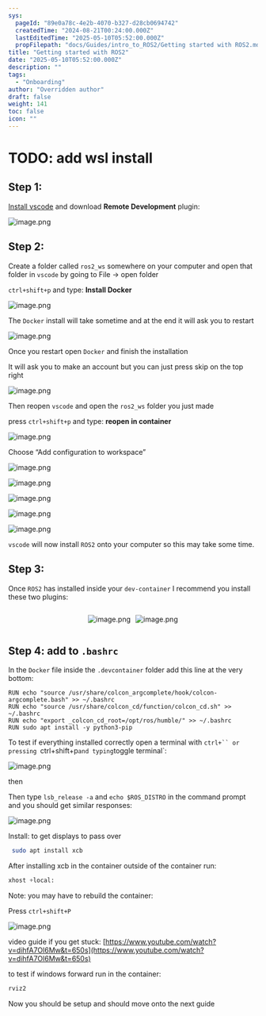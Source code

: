 ```yaml
---
sys:
  pageId: "89e0a78c-4e2b-4070-b327-d28cb0694742"
  createdTime: "2024-08-21T00:24:00.000Z"
  lastEditedTime: "2025-05-10T05:52:00.000Z"
  propFilepath: "docs/Guides/intro_to_ROS2/Getting started with ROS2.md"
title: "Getting started with ROS2"
date: "2025-05-10T05:52:00.000Z"
description: ""
tags:
  - "Onboarding"
author: "Overridden author"
draft: false
weight: 141
toc: false
icon: ""
---
```


# TODO: add wsl install

## Step 1:

[Install vscode](https://code.visualstudio.com/download) and download **Remote Development** plugin:

![image.png](https://prod-files-secure.s3.us-west-2.amazonaws.com/d518164a-d88e-44d1-a4ee-3adb3bd8bce0/efb52993-1881-4a40-b95e-6f020334f022/image.png?X-Amz-Algorithm=AWS4-HMAC-SHA256&X-Amz-Content-Sha256=UNSIGNED-PAYLOAD&X-Amz-Credential=ASIAZI2LB4662UY4ZV36%2F20250514%2Fus-west-2%2Fs3%2Faws4_request&X-Amz-Date=20250514T210133Z&X-Amz-Expires=3600&X-Amz-Security-Token=IQoJb3JpZ2luX2VjEGMaCXVzLXdlc3QtMiJHMEUCIQCn9X1Y%2BTXKp2JefzZcViZ5yQitOfncPeK1ucgOZtdUGgIgGv7F89iy28JVTL8PJtTBqUa46l8jBM2VidG7RdxCzRIq%2FwMIHBAAGgw2Mzc0MjMxODM4MDUiDCEl0Fevicv2OvOuUyrcA4r%2BjjwrZDQ6532g9LhdVOtTY6DHFWRlYcTSHAxHmHQEb5c%2FgF8jAOEFb38okqV6tN7Fv7CwnpJT29%2B5UTHK%2F7Hb1eWRAFzJb4K8pQ1RJXJeEbDywyX51hwNDW9Xjl3w5dxbWICkOxjz%2FKunl0fJWk1bi8gGiTntBf%2BfochG8KmH%2FQc1D1wEHYOljhSb4bHQOftMLArMTEIZAxChCFm7hh5HDmSmMcbvgBkJxuPdUF%2FrwrO1DU65skagAWqe%2BaktNnKvfSYOyJjejEEdgOOaoyCt8Tp7%2FUPjlhCiMLj2C1j4KO2VKg6Cr32vyYs3%2BtyrGplAXW6h73nv9lHtsVOr%2Bj65kxwltIZULBs49BnDqC6uvxDeU22nCajz3fqroLAHzzWeU2tP8%2BT5rETPbuqYh7un5VdWtjN0w%2BspgsMnKTgMY5mbODSdSgxtPDqRlZ7hEHY%2FyUKpXBRC0lqrHdbv%2BDLG0aBlqqpHn8kaKxwuhbzVdf0hk5inJQMcD4TARppaimUc4TGioJIIWMCu4R4KAAjmWp7%2F40BeOdTaKhKVXnZXv0H%2BvuNwt60VVKJV2FonuXHNsOu1%2F9P9m2cDVBTP7WWWuYawiXosJ4TDNGkMIBX7q5EDCFfVx4e3axDEMIfQk8EGOqUByPWiWCeNo7MIhXWnuaY1nbdINo%2Fwm6rsjRsIGkzcSxItoYJ4zmKug9uSL0A7kvweHKvYckdhMQHpqXU2J2CAGV%2FGOmG0qSi0NTLcJgtiTN8k6kYXM05ZMdZmYp6bFCAEC3YcSh2%2FL0SuCK%2B%2FYo8EbTs8XjtV9G48bXHQEX0XF6U25vDfIMWq%2FkvKnYYWac7T7ijaHDFimG1QlslkxbUK%2BsrCx2Vm&X-Amz-Signature=f5aa01947da0e941540b62ba0bb3e02e8c404e9ba27c0f4486de65716d887ace&X-Amz-SignedHeaders=host&x-id=GetObject)

## Step 2:

Create a folder called `ros2_ws` somewhere on your computer and open that folder in `vscode` by going to File → open folder 

`ctrl+shift+p` and type: **Install Docker**

![image.png](https://prod-files-secure.s3.us-west-2.amazonaws.com/d518164a-d88e-44d1-a4ee-3adb3bd8bce0/2269dc0e-1cd5-47ff-bceb-c04ad9b2eab0/image.png?X-Amz-Algorithm=AWS4-HMAC-SHA256&X-Amz-Content-Sha256=UNSIGNED-PAYLOAD&X-Amz-Credential=ASIAZI2LB4662UY4ZV36%2F20250514%2Fus-west-2%2Fs3%2Faws4_request&X-Amz-Date=20250514T210133Z&X-Amz-Expires=3600&X-Amz-Security-Token=IQoJb3JpZ2luX2VjEGMaCXVzLXdlc3QtMiJHMEUCIQCn9X1Y%2BTXKp2JefzZcViZ5yQitOfncPeK1ucgOZtdUGgIgGv7F89iy28JVTL8PJtTBqUa46l8jBM2VidG7RdxCzRIq%2FwMIHBAAGgw2Mzc0MjMxODM4MDUiDCEl0Fevicv2OvOuUyrcA4r%2BjjwrZDQ6532g9LhdVOtTY6DHFWRlYcTSHAxHmHQEb5c%2FgF8jAOEFb38okqV6tN7Fv7CwnpJT29%2B5UTHK%2F7Hb1eWRAFzJb4K8pQ1RJXJeEbDywyX51hwNDW9Xjl3w5dxbWICkOxjz%2FKunl0fJWk1bi8gGiTntBf%2BfochG8KmH%2FQc1D1wEHYOljhSb4bHQOftMLArMTEIZAxChCFm7hh5HDmSmMcbvgBkJxuPdUF%2FrwrO1DU65skagAWqe%2BaktNnKvfSYOyJjejEEdgOOaoyCt8Tp7%2FUPjlhCiMLj2C1j4KO2VKg6Cr32vyYs3%2BtyrGplAXW6h73nv9lHtsVOr%2Bj65kxwltIZULBs49BnDqC6uvxDeU22nCajz3fqroLAHzzWeU2tP8%2BT5rETPbuqYh7un5VdWtjN0w%2BspgsMnKTgMY5mbODSdSgxtPDqRlZ7hEHY%2FyUKpXBRC0lqrHdbv%2BDLG0aBlqqpHn8kaKxwuhbzVdf0hk5inJQMcD4TARppaimUc4TGioJIIWMCu4R4KAAjmWp7%2F40BeOdTaKhKVXnZXv0H%2BvuNwt60VVKJV2FonuXHNsOu1%2F9P9m2cDVBTP7WWWuYawiXosJ4TDNGkMIBX7q5EDCFfVx4e3axDEMIfQk8EGOqUByPWiWCeNo7MIhXWnuaY1nbdINo%2Fwm6rsjRsIGkzcSxItoYJ4zmKug9uSL0A7kvweHKvYckdhMQHpqXU2J2CAGV%2FGOmG0qSi0NTLcJgtiTN8k6kYXM05ZMdZmYp6bFCAEC3YcSh2%2FL0SuCK%2B%2FYo8EbTs8XjtV9G48bXHQEX0XF6U25vDfIMWq%2FkvKnYYWac7T7ijaHDFimG1QlslkxbUK%2BsrCx2Vm&X-Amz-Signature=6ec4a22dfb3d33e67a4098569055385a82ef0e836eed6fd7a56b0fdee2035f2c&X-Amz-SignedHeaders=host&x-id=GetObject)

The `Docker` install will take sometime and at the end it will ask you to restart

![image.png](https://prod-files-secure.s3.us-west-2.amazonaws.com/d518164a-d88e-44d1-a4ee-3adb3bd8bce0/ed233f78-be33-4b1f-b89c-9c346c0e961e/image.png?X-Amz-Algorithm=AWS4-HMAC-SHA256&X-Amz-Content-Sha256=UNSIGNED-PAYLOAD&X-Amz-Credential=ASIAZI2LB4662UY4ZV36%2F20250514%2Fus-west-2%2Fs3%2Faws4_request&X-Amz-Date=20250514T210133Z&X-Amz-Expires=3600&X-Amz-Security-Token=IQoJb3JpZ2luX2VjEGMaCXVzLXdlc3QtMiJHMEUCIQCn9X1Y%2BTXKp2JefzZcViZ5yQitOfncPeK1ucgOZtdUGgIgGv7F89iy28JVTL8PJtTBqUa46l8jBM2VidG7RdxCzRIq%2FwMIHBAAGgw2Mzc0MjMxODM4MDUiDCEl0Fevicv2OvOuUyrcA4r%2BjjwrZDQ6532g9LhdVOtTY6DHFWRlYcTSHAxHmHQEb5c%2FgF8jAOEFb38okqV6tN7Fv7CwnpJT29%2B5UTHK%2F7Hb1eWRAFzJb4K8pQ1RJXJeEbDywyX51hwNDW9Xjl3w5dxbWICkOxjz%2FKunl0fJWk1bi8gGiTntBf%2BfochG8KmH%2FQc1D1wEHYOljhSb4bHQOftMLArMTEIZAxChCFm7hh5HDmSmMcbvgBkJxuPdUF%2FrwrO1DU65skagAWqe%2BaktNnKvfSYOyJjejEEdgOOaoyCt8Tp7%2FUPjlhCiMLj2C1j4KO2VKg6Cr32vyYs3%2BtyrGplAXW6h73nv9lHtsVOr%2Bj65kxwltIZULBs49BnDqC6uvxDeU22nCajz3fqroLAHzzWeU2tP8%2BT5rETPbuqYh7un5VdWtjN0w%2BspgsMnKTgMY5mbODSdSgxtPDqRlZ7hEHY%2FyUKpXBRC0lqrHdbv%2BDLG0aBlqqpHn8kaKxwuhbzVdf0hk5inJQMcD4TARppaimUc4TGioJIIWMCu4R4KAAjmWp7%2F40BeOdTaKhKVXnZXv0H%2BvuNwt60VVKJV2FonuXHNsOu1%2F9P9m2cDVBTP7WWWuYawiXosJ4TDNGkMIBX7q5EDCFfVx4e3axDEMIfQk8EGOqUByPWiWCeNo7MIhXWnuaY1nbdINo%2Fwm6rsjRsIGkzcSxItoYJ4zmKug9uSL0A7kvweHKvYckdhMQHpqXU2J2CAGV%2FGOmG0qSi0NTLcJgtiTN8k6kYXM05ZMdZmYp6bFCAEC3YcSh2%2FL0SuCK%2B%2FYo8EbTs8XjtV9G48bXHQEX0XF6U25vDfIMWq%2FkvKnYYWac7T7ijaHDFimG1QlslkxbUK%2BsrCx2Vm&X-Amz-Signature=127e608ff88113c7468cb1fa13c6d07d2603cba6f7265609f0765708dcad7f51&X-Amz-SignedHeaders=host&x-id=GetObject)

Once you restart open `Docker` and finish the installation

It will ask you to make an account but you can just press skip on the top right

![image.png](https://prod-files-secure.s3.us-west-2.amazonaws.com/d518164a-d88e-44d1-a4ee-3adb3bd8bce0/21010ad9-1659-4fd9-9f59-9932a09b2a3d/image.png?X-Amz-Algorithm=AWS4-HMAC-SHA256&X-Amz-Content-Sha256=UNSIGNED-PAYLOAD&X-Amz-Credential=ASIAZI2LB4662UY4ZV36%2F20250514%2Fus-west-2%2Fs3%2Faws4_request&X-Amz-Date=20250514T210133Z&X-Amz-Expires=3600&X-Amz-Security-Token=IQoJb3JpZ2luX2VjEGMaCXVzLXdlc3QtMiJHMEUCIQCn9X1Y%2BTXKp2JefzZcViZ5yQitOfncPeK1ucgOZtdUGgIgGv7F89iy28JVTL8PJtTBqUa46l8jBM2VidG7RdxCzRIq%2FwMIHBAAGgw2Mzc0MjMxODM4MDUiDCEl0Fevicv2OvOuUyrcA4r%2BjjwrZDQ6532g9LhdVOtTY6DHFWRlYcTSHAxHmHQEb5c%2FgF8jAOEFb38okqV6tN7Fv7CwnpJT29%2B5UTHK%2F7Hb1eWRAFzJb4K8pQ1RJXJeEbDywyX51hwNDW9Xjl3w5dxbWICkOxjz%2FKunl0fJWk1bi8gGiTntBf%2BfochG8KmH%2FQc1D1wEHYOljhSb4bHQOftMLArMTEIZAxChCFm7hh5HDmSmMcbvgBkJxuPdUF%2FrwrO1DU65skagAWqe%2BaktNnKvfSYOyJjejEEdgOOaoyCt8Tp7%2FUPjlhCiMLj2C1j4KO2VKg6Cr32vyYs3%2BtyrGplAXW6h73nv9lHtsVOr%2Bj65kxwltIZULBs49BnDqC6uvxDeU22nCajz3fqroLAHzzWeU2tP8%2BT5rETPbuqYh7un5VdWtjN0w%2BspgsMnKTgMY5mbODSdSgxtPDqRlZ7hEHY%2FyUKpXBRC0lqrHdbv%2BDLG0aBlqqpHn8kaKxwuhbzVdf0hk5inJQMcD4TARppaimUc4TGioJIIWMCu4R4KAAjmWp7%2F40BeOdTaKhKVXnZXv0H%2BvuNwt60VVKJV2FonuXHNsOu1%2F9P9m2cDVBTP7WWWuYawiXosJ4TDNGkMIBX7q5EDCFfVx4e3axDEMIfQk8EGOqUByPWiWCeNo7MIhXWnuaY1nbdINo%2Fwm6rsjRsIGkzcSxItoYJ4zmKug9uSL0A7kvweHKvYckdhMQHpqXU2J2CAGV%2FGOmG0qSi0NTLcJgtiTN8k6kYXM05ZMdZmYp6bFCAEC3YcSh2%2FL0SuCK%2B%2FYo8EbTs8XjtV9G48bXHQEX0XF6U25vDfIMWq%2FkvKnYYWac7T7ijaHDFimG1QlslkxbUK%2BsrCx2Vm&X-Amz-Signature=8484863f31d89861f8a1e051085f22b6e82adc91a54d172aa232da061b8b4c48&X-Amz-SignedHeaders=host&x-id=GetObject)

Then reopen `vscode` and open the `ros2_ws` folder you just made

press `ctrl+shift+p` and type: **reopen in container**

![image.png](https://prod-files-secure.s3.us-west-2.amazonaws.com/d518164a-d88e-44d1-a4ee-3adb3bd8bce0/4e93b8c2-41ad-488c-8095-c74205196118/image.png?X-Amz-Algorithm=AWS4-HMAC-SHA256&X-Amz-Content-Sha256=UNSIGNED-PAYLOAD&X-Amz-Credential=ASIAZI2LB4662UY4ZV36%2F20250514%2Fus-west-2%2Fs3%2Faws4_request&X-Amz-Date=20250514T210133Z&X-Amz-Expires=3600&X-Amz-Security-Token=IQoJb3JpZ2luX2VjEGMaCXVzLXdlc3QtMiJHMEUCIQCn9X1Y%2BTXKp2JefzZcViZ5yQitOfncPeK1ucgOZtdUGgIgGv7F89iy28JVTL8PJtTBqUa46l8jBM2VidG7RdxCzRIq%2FwMIHBAAGgw2Mzc0MjMxODM4MDUiDCEl0Fevicv2OvOuUyrcA4r%2BjjwrZDQ6532g9LhdVOtTY6DHFWRlYcTSHAxHmHQEb5c%2FgF8jAOEFb38okqV6tN7Fv7CwnpJT29%2B5UTHK%2F7Hb1eWRAFzJb4K8pQ1RJXJeEbDywyX51hwNDW9Xjl3w5dxbWICkOxjz%2FKunl0fJWk1bi8gGiTntBf%2BfochG8KmH%2FQc1D1wEHYOljhSb4bHQOftMLArMTEIZAxChCFm7hh5HDmSmMcbvgBkJxuPdUF%2FrwrO1DU65skagAWqe%2BaktNnKvfSYOyJjejEEdgOOaoyCt8Tp7%2FUPjlhCiMLj2C1j4KO2VKg6Cr32vyYs3%2BtyrGplAXW6h73nv9lHtsVOr%2Bj65kxwltIZULBs49BnDqC6uvxDeU22nCajz3fqroLAHzzWeU2tP8%2BT5rETPbuqYh7un5VdWtjN0w%2BspgsMnKTgMY5mbODSdSgxtPDqRlZ7hEHY%2FyUKpXBRC0lqrHdbv%2BDLG0aBlqqpHn8kaKxwuhbzVdf0hk5inJQMcD4TARppaimUc4TGioJIIWMCu4R4KAAjmWp7%2F40BeOdTaKhKVXnZXv0H%2BvuNwt60VVKJV2FonuXHNsOu1%2F9P9m2cDVBTP7WWWuYawiXosJ4TDNGkMIBX7q5EDCFfVx4e3axDEMIfQk8EGOqUByPWiWCeNo7MIhXWnuaY1nbdINo%2Fwm6rsjRsIGkzcSxItoYJ4zmKug9uSL0A7kvweHKvYckdhMQHpqXU2J2CAGV%2FGOmG0qSi0NTLcJgtiTN8k6kYXM05ZMdZmYp6bFCAEC3YcSh2%2FL0SuCK%2B%2FYo8EbTs8XjtV9G48bXHQEX0XF6U25vDfIMWq%2FkvKnYYWac7T7ijaHDFimG1QlslkxbUK%2BsrCx2Vm&X-Amz-Signature=4673d267906056f934717613d22e9c90513790d9a03f761e63a19096886f40dd&X-Amz-SignedHeaders=host&x-id=GetObject)

Choose “Add configuration to workspace”

![image.png](https://prod-files-secure.s3.us-west-2.amazonaws.com/d518164a-d88e-44d1-a4ee-3adb3bd8bce0/9560b282-5060-4989-ba37-97e7b2c22476/image.png?X-Amz-Algorithm=AWS4-HMAC-SHA256&X-Amz-Content-Sha256=UNSIGNED-PAYLOAD&X-Amz-Credential=ASIAZI2LB4662UY4ZV36%2F20250514%2Fus-west-2%2Fs3%2Faws4_request&X-Amz-Date=20250514T210133Z&X-Amz-Expires=3600&X-Amz-Security-Token=IQoJb3JpZ2luX2VjEGMaCXVzLXdlc3QtMiJHMEUCIQCn9X1Y%2BTXKp2JefzZcViZ5yQitOfncPeK1ucgOZtdUGgIgGv7F89iy28JVTL8PJtTBqUa46l8jBM2VidG7RdxCzRIq%2FwMIHBAAGgw2Mzc0MjMxODM4MDUiDCEl0Fevicv2OvOuUyrcA4r%2BjjwrZDQ6532g9LhdVOtTY6DHFWRlYcTSHAxHmHQEb5c%2FgF8jAOEFb38okqV6tN7Fv7CwnpJT29%2B5UTHK%2F7Hb1eWRAFzJb4K8pQ1RJXJeEbDywyX51hwNDW9Xjl3w5dxbWICkOxjz%2FKunl0fJWk1bi8gGiTntBf%2BfochG8KmH%2FQc1D1wEHYOljhSb4bHQOftMLArMTEIZAxChCFm7hh5HDmSmMcbvgBkJxuPdUF%2FrwrO1DU65skagAWqe%2BaktNnKvfSYOyJjejEEdgOOaoyCt8Tp7%2FUPjlhCiMLj2C1j4KO2VKg6Cr32vyYs3%2BtyrGplAXW6h73nv9lHtsVOr%2Bj65kxwltIZULBs49BnDqC6uvxDeU22nCajz3fqroLAHzzWeU2tP8%2BT5rETPbuqYh7un5VdWtjN0w%2BspgsMnKTgMY5mbODSdSgxtPDqRlZ7hEHY%2FyUKpXBRC0lqrHdbv%2BDLG0aBlqqpHn8kaKxwuhbzVdf0hk5inJQMcD4TARppaimUc4TGioJIIWMCu4R4KAAjmWp7%2F40BeOdTaKhKVXnZXv0H%2BvuNwt60VVKJV2FonuXHNsOu1%2F9P9m2cDVBTP7WWWuYawiXosJ4TDNGkMIBX7q5EDCFfVx4e3axDEMIfQk8EGOqUByPWiWCeNo7MIhXWnuaY1nbdINo%2Fwm6rsjRsIGkzcSxItoYJ4zmKug9uSL0A7kvweHKvYckdhMQHpqXU2J2CAGV%2FGOmG0qSi0NTLcJgtiTN8k6kYXM05ZMdZmYp6bFCAEC3YcSh2%2FL0SuCK%2B%2FYo8EbTs8XjtV9G48bXHQEX0XF6U25vDfIMWq%2FkvKnYYWac7T7ijaHDFimG1QlslkxbUK%2BsrCx2Vm&X-Amz-Signature=56b0fef54c76108b0ff9d6ccab1818578291b964c76ead6d972341a4c8c4e328&X-Amz-SignedHeaders=host&x-id=GetObject)

![image.png](https://prod-files-secure.s3.us-west-2.amazonaws.com/d518164a-d88e-44d1-a4ee-3adb3bd8bce0/2ee63f81-886b-48e8-a553-dc6e5eac99e4/image.png?X-Amz-Algorithm=AWS4-HMAC-SHA256&X-Amz-Content-Sha256=UNSIGNED-PAYLOAD&X-Amz-Credential=ASIAZI2LB4662UY4ZV36%2F20250514%2Fus-west-2%2Fs3%2Faws4_request&X-Amz-Date=20250514T210133Z&X-Amz-Expires=3600&X-Amz-Security-Token=IQoJb3JpZ2luX2VjEGMaCXVzLXdlc3QtMiJHMEUCIQCn9X1Y%2BTXKp2JefzZcViZ5yQitOfncPeK1ucgOZtdUGgIgGv7F89iy28JVTL8PJtTBqUa46l8jBM2VidG7RdxCzRIq%2FwMIHBAAGgw2Mzc0MjMxODM4MDUiDCEl0Fevicv2OvOuUyrcA4r%2BjjwrZDQ6532g9LhdVOtTY6DHFWRlYcTSHAxHmHQEb5c%2FgF8jAOEFb38okqV6tN7Fv7CwnpJT29%2B5UTHK%2F7Hb1eWRAFzJb4K8pQ1RJXJeEbDywyX51hwNDW9Xjl3w5dxbWICkOxjz%2FKunl0fJWk1bi8gGiTntBf%2BfochG8KmH%2FQc1D1wEHYOljhSb4bHQOftMLArMTEIZAxChCFm7hh5HDmSmMcbvgBkJxuPdUF%2FrwrO1DU65skagAWqe%2BaktNnKvfSYOyJjejEEdgOOaoyCt8Tp7%2FUPjlhCiMLj2C1j4KO2VKg6Cr32vyYs3%2BtyrGplAXW6h73nv9lHtsVOr%2Bj65kxwltIZULBs49BnDqC6uvxDeU22nCajz3fqroLAHzzWeU2tP8%2BT5rETPbuqYh7un5VdWtjN0w%2BspgsMnKTgMY5mbODSdSgxtPDqRlZ7hEHY%2FyUKpXBRC0lqrHdbv%2BDLG0aBlqqpHn8kaKxwuhbzVdf0hk5inJQMcD4TARppaimUc4TGioJIIWMCu4R4KAAjmWp7%2F40BeOdTaKhKVXnZXv0H%2BvuNwt60VVKJV2FonuXHNsOu1%2F9P9m2cDVBTP7WWWuYawiXosJ4TDNGkMIBX7q5EDCFfVx4e3axDEMIfQk8EGOqUByPWiWCeNo7MIhXWnuaY1nbdINo%2Fwm6rsjRsIGkzcSxItoYJ4zmKug9uSL0A7kvweHKvYckdhMQHpqXU2J2CAGV%2FGOmG0qSi0NTLcJgtiTN8k6kYXM05ZMdZmYp6bFCAEC3YcSh2%2FL0SuCK%2B%2FYo8EbTs8XjtV9G48bXHQEX0XF6U25vDfIMWq%2FkvKnYYWac7T7ijaHDFimG1QlslkxbUK%2BsrCx2Vm&X-Amz-Signature=aec596c63c4801246bfb5fb0354f4f16984bd13f7fa1b8dc114514a74c168e8c&X-Amz-SignedHeaders=host&x-id=GetObject)

![image.png](https://prod-files-secure.s3.us-west-2.amazonaws.com/d518164a-d88e-44d1-a4ee-3adb3bd8bce0/ae1580b2-b048-407e-aed9-b584224a7a04/image.png?X-Amz-Algorithm=AWS4-HMAC-SHA256&X-Amz-Content-Sha256=UNSIGNED-PAYLOAD&X-Amz-Credential=ASIAZI2LB4662UY4ZV36%2F20250514%2Fus-west-2%2Fs3%2Faws4_request&X-Amz-Date=20250514T210133Z&X-Amz-Expires=3600&X-Amz-Security-Token=IQoJb3JpZ2luX2VjEGMaCXVzLXdlc3QtMiJHMEUCIQCn9X1Y%2BTXKp2JefzZcViZ5yQitOfncPeK1ucgOZtdUGgIgGv7F89iy28JVTL8PJtTBqUa46l8jBM2VidG7RdxCzRIq%2FwMIHBAAGgw2Mzc0MjMxODM4MDUiDCEl0Fevicv2OvOuUyrcA4r%2BjjwrZDQ6532g9LhdVOtTY6DHFWRlYcTSHAxHmHQEb5c%2FgF8jAOEFb38okqV6tN7Fv7CwnpJT29%2B5UTHK%2F7Hb1eWRAFzJb4K8pQ1RJXJeEbDywyX51hwNDW9Xjl3w5dxbWICkOxjz%2FKunl0fJWk1bi8gGiTntBf%2BfochG8KmH%2FQc1D1wEHYOljhSb4bHQOftMLArMTEIZAxChCFm7hh5HDmSmMcbvgBkJxuPdUF%2FrwrO1DU65skagAWqe%2BaktNnKvfSYOyJjejEEdgOOaoyCt8Tp7%2FUPjlhCiMLj2C1j4KO2VKg6Cr32vyYs3%2BtyrGplAXW6h73nv9lHtsVOr%2Bj65kxwltIZULBs49BnDqC6uvxDeU22nCajz3fqroLAHzzWeU2tP8%2BT5rETPbuqYh7un5VdWtjN0w%2BspgsMnKTgMY5mbODSdSgxtPDqRlZ7hEHY%2FyUKpXBRC0lqrHdbv%2BDLG0aBlqqpHn8kaKxwuhbzVdf0hk5inJQMcD4TARppaimUc4TGioJIIWMCu4R4KAAjmWp7%2F40BeOdTaKhKVXnZXv0H%2BvuNwt60VVKJV2FonuXHNsOu1%2F9P9m2cDVBTP7WWWuYawiXosJ4TDNGkMIBX7q5EDCFfVx4e3axDEMIfQk8EGOqUByPWiWCeNo7MIhXWnuaY1nbdINo%2Fwm6rsjRsIGkzcSxItoYJ4zmKug9uSL0A7kvweHKvYckdhMQHpqXU2J2CAGV%2FGOmG0qSi0NTLcJgtiTN8k6kYXM05ZMdZmYp6bFCAEC3YcSh2%2FL0SuCK%2B%2FYo8EbTs8XjtV9G48bXHQEX0XF6U25vDfIMWq%2FkvKnYYWac7T7ijaHDFimG1QlslkxbUK%2BsrCx2Vm&X-Amz-Signature=6544fdce6432a701712ee58a863246d7bb5f44f50c8f73f53b3e37258dfdb366&X-Amz-SignedHeaders=host&x-id=GetObject)

![image.png](https://prod-files-secure.s3.us-west-2.amazonaws.com/d518164a-d88e-44d1-a4ee-3adb3bd8bce0/53255b28-f75e-430f-b9e3-c0ac8577e42b/image.png?X-Amz-Algorithm=AWS4-HMAC-SHA256&X-Amz-Content-Sha256=UNSIGNED-PAYLOAD&X-Amz-Credential=ASIAZI2LB4662UY4ZV36%2F20250514%2Fus-west-2%2Fs3%2Faws4_request&X-Amz-Date=20250514T210133Z&X-Amz-Expires=3600&X-Amz-Security-Token=IQoJb3JpZ2luX2VjEGMaCXVzLXdlc3QtMiJHMEUCIQCn9X1Y%2BTXKp2JefzZcViZ5yQitOfncPeK1ucgOZtdUGgIgGv7F89iy28JVTL8PJtTBqUa46l8jBM2VidG7RdxCzRIq%2FwMIHBAAGgw2Mzc0MjMxODM4MDUiDCEl0Fevicv2OvOuUyrcA4r%2BjjwrZDQ6532g9LhdVOtTY6DHFWRlYcTSHAxHmHQEb5c%2FgF8jAOEFb38okqV6tN7Fv7CwnpJT29%2B5UTHK%2F7Hb1eWRAFzJb4K8pQ1RJXJeEbDywyX51hwNDW9Xjl3w5dxbWICkOxjz%2FKunl0fJWk1bi8gGiTntBf%2BfochG8KmH%2FQc1D1wEHYOljhSb4bHQOftMLArMTEIZAxChCFm7hh5HDmSmMcbvgBkJxuPdUF%2FrwrO1DU65skagAWqe%2BaktNnKvfSYOyJjejEEdgOOaoyCt8Tp7%2FUPjlhCiMLj2C1j4KO2VKg6Cr32vyYs3%2BtyrGplAXW6h73nv9lHtsVOr%2Bj65kxwltIZULBs49BnDqC6uvxDeU22nCajz3fqroLAHzzWeU2tP8%2BT5rETPbuqYh7un5VdWtjN0w%2BspgsMnKTgMY5mbODSdSgxtPDqRlZ7hEHY%2FyUKpXBRC0lqrHdbv%2BDLG0aBlqqpHn8kaKxwuhbzVdf0hk5inJQMcD4TARppaimUc4TGioJIIWMCu4R4KAAjmWp7%2F40BeOdTaKhKVXnZXv0H%2BvuNwt60VVKJV2FonuXHNsOu1%2F9P9m2cDVBTP7WWWuYawiXosJ4TDNGkMIBX7q5EDCFfVx4e3axDEMIfQk8EGOqUByPWiWCeNo7MIhXWnuaY1nbdINo%2Fwm6rsjRsIGkzcSxItoYJ4zmKug9uSL0A7kvweHKvYckdhMQHpqXU2J2CAGV%2FGOmG0qSi0NTLcJgtiTN8k6kYXM05ZMdZmYp6bFCAEC3YcSh2%2FL0SuCK%2B%2FYo8EbTs8XjtV9G48bXHQEX0XF6U25vDfIMWq%2FkvKnYYWac7T7ijaHDFimG1QlslkxbUK%2BsrCx2Vm&X-Amz-Signature=bc5178177f0822ec649b6c9512bd9d971756a7579e678caa1f0e920b722f3392&X-Amz-SignedHeaders=host&x-id=GetObject)

![image.png](https://prod-files-secure.s3.us-west-2.amazonaws.com/d518164a-d88e-44d1-a4ee-3adb3bd8bce0/7c562767-5af9-4ffb-97d1-327bcdf4ee00/image.png?X-Amz-Algorithm=AWS4-HMAC-SHA256&X-Amz-Content-Sha256=UNSIGNED-PAYLOAD&X-Amz-Credential=ASIAZI2LB4662UY4ZV36%2F20250514%2Fus-west-2%2Fs3%2Faws4_request&X-Amz-Date=20250514T210133Z&X-Amz-Expires=3600&X-Amz-Security-Token=IQoJb3JpZ2luX2VjEGMaCXVzLXdlc3QtMiJHMEUCIQCn9X1Y%2BTXKp2JefzZcViZ5yQitOfncPeK1ucgOZtdUGgIgGv7F89iy28JVTL8PJtTBqUa46l8jBM2VidG7RdxCzRIq%2FwMIHBAAGgw2Mzc0MjMxODM4MDUiDCEl0Fevicv2OvOuUyrcA4r%2BjjwrZDQ6532g9LhdVOtTY6DHFWRlYcTSHAxHmHQEb5c%2FgF8jAOEFb38okqV6tN7Fv7CwnpJT29%2B5UTHK%2F7Hb1eWRAFzJb4K8pQ1RJXJeEbDywyX51hwNDW9Xjl3w5dxbWICkOxjz%2FKunl0fJWk1bi8gGiTntBf%2BfochG8KmH%2FQc1D1wEHYOljhSb4bHQOftMLArMTEIZAxChCFm7hh5HDmSmMcbvgBkJxuPdUF%2FrwrO1DU65skagAWqe%2BaktNnKvfSYOyJjejEEdgOOaoyCt8Tp7%2FUPjlhCiMLj2C1j4KO2VKg6Cr32vyYs3%2BtyrGplAXW6h73nv9lHtsVOr%2Bj65kxwltIZULBs49BnDqC6uvxDeU22nCajz3fqroLAHzzWeU2tP8%2BT5rETPbuqYh7un5VdWtjN0w%2BspgsMnKTgMY5mbODSdSgxtPDqRlZ7hEHY%2FyUKpXBRC0lqrHdbv%2BDLG0aBlqqpHn8kaKxwuhbzVdf0hk5inJQMcD4TARppaimUc4TGioJIIWMCu4R4KAAjmWp7%2F40BeOdTaKhKVXnZXv0H%2BvuNwt60VVKJV2FonuXHNsOu1%2F9P9m2cDVBTP7WWWuYawiXosJ4TDNGkMIBX7q5EDCFfVx4e3axDEMIfQk8EGOqUByPWiWCeNo7MIhXWnuaY1nbdINo%2Fwm6rsjRsIGkzcSxItoYJ4zmKug9uSL0A7kvweHKvYckdhMQHpqXU2J2CAGV%2FGOmG0qSi0NTLcJgtiTN8k6kYXM05ZMdZmYp6bFCAEC3YcSh2%2FL0SuCK%2B%2FYo8EbTs8XjtV9G48bXHQEX0XF6U25vDfIMWq%2FkvKnYYWac7T7ijaHDFimG1QlslkxbUK%2BsrCx2Vm&X-Amz-Signature=1aac07c880667ea470b58ee3ba6c6c5140a841c08178b27de82761e3c2dcaab2&X-Amz-SignedHeaders=host&x-id=GetObject)

`vscode` will now install `ROS2` onto your computer so this may take some time.

## Step 3:

Once `ROS2` has installed inside your `dev-container` I recommend you install these two plugins:

<div style="display: flex;flex-direction: row; column-gap:10px; max-width: 630px;justify-content: center;">
<div>

![image.png](https://prod-files-secure.s3.us-west-2.amazonaws.com/d518164a-d88e-44d1-a4ee-3adb3bd8bce0/3fc3d550-5a54-4ba1-ba6b-faa01cdb7369/image.png?X-Amz-Algorithm=AWS4-HMAC-SHA256&X-Amz-Content-Sha256=UNSIGNED-PAYLOAD&X-Amz-Credential=ASIAZI2LB466WYZZ6RWD%2F20250514%2Fus-west-2%2Fs3%2Faws4_request&X-Amz-Date=20250514T210135Z&X-Amz-Expires=3600&X-Amz-Security-Token=IQoJb3JpZ2luX2VjEGUaCXVzLXdlc3QtMiJHMEUCIBwFfTP95Ev23HsFwO58DkN1GEFzgtN2PFitV6nyIrI8AiEAjpkc5XQ78uRpor%2BxlMS%2FticIjQ1%2FkxB4XgeWx3%2B%2B958q%2FwMIHhAAGgw2Mzc0MjMxODM4MDUiDHrLzguMkIuhg%2F9fOCrcA69zxrt1UUe3bMrYyCQGMoMVUUakYNpa%2FNuYpn1kENGAIBy0oTep3ABOcGFmGkdtmhHvafVG5AQOU3MMo%2FFenQ%2FgfJ9gEw%2BIGyiCKlyDe8Dvs%2B%2B1LCbEG1BIxPlmTcrUqNIiSrzWytadG9eU5gHYv1oSaHagO15G4JDNyDsa5vRvzZ0huXC9QwSNJWlEYTrm8j59DZ8JILa4voqeB96UwernOOnsL4rMC0xBVQ6%2Fk4ZJZh6bnLGxdhlF3EGKvBdTUfDHs8rLFjJuDOK0DcfZCZnxi35iUgwqmBXQpQOYeWioa473x6c4HVrlP%2BwQAYpy4uSM1k%2BK%2BcRK30TaV7ZDB7iwR7fAM252uf%2FMubToACUNOVfY3a7RXdKL7SITrbDqU5tXAjuqX4%2BO9zern4wNp2pzSz6huv%2B1LWnOPbP57uf7ybja7rBnbsxKWExTLXgiilrtfFNpxHNbQQNF1TfeSGdbvPF6HYM7KY%2BZXTca2egp2WU%2FAEHbElIcYF5kfHZ0%2BP0iehKaL8K9maYB1lBqicNYsrdE5rcUNQUO%2F9tivKPAeidNpIor8bW6qeX10Zh8UHY7V6E4%2BxZuDWJzCB1d2FNluUaAh8ITBfLI9l1hENepfT6UkJzNtNqXfvytMPCDlMEGOqUBuEaP31eesfmt7xTpttwaxq2thhNyNpYJlSBJPYN6VL402dOrCAcL507nbrW26XwLd5KsO0NkG7VExsU6xMuSCh56o8Yao8EFLR2VCi0mnotUbcICZSA4HEeLqdJXOJPtRBfRihMJbBlPpzrmoRmkGTpLDy83oeY6qZ3qSn0BITsGJH0oq%2FYsIAib5fs1qSNkw1vT%2BHtLv7IgcXOB8jWW7N7KeQcr&X-Amz-Signature=c20eb53c156c2cee990baea1b89935a0a6b24c798234baf7c8f56ea2b61e1b25&X-Amz-SignedHeaders=host&x-id=GetObject)

</div>
<div>

![image.png](https://prod-files-secure.s3.us-west-2.amazonaws.com/d518164a-d88e-44d1-a4ee-3adb3bd8bce0/d994cc66-13c2-4093-a5a3-f84cf4601a82/image.png?X-Amz-Algorithm=AWS4-HMAC-SHA256&X-Amz-Content-Sha256=UNSIGNED-PAYLOAD&X-Amz-Credential=ASIAZI2LB466VOIC5VL3%2F20250514%2Fus-west-2%2Fs3%2Faws4_request&X-Amz-Date=20250514T210136Z&X-Amz-Expires=3600&X-Amz-Security-Token=IQoJb3JpZ2luX2VjEGMaCXVzLXdlc3QtMiJHMEUCIQCl8U5r7Lly%2BZeZ0slCRSajExFVxqCpRMmsHjhrQujx0gIgV1ZKpYj43kav%2FOOgI%2B18ktgoigmn7nqIEnqgNfzXqdsq%2FwMIHBAAGgw2Mzc0MjMxODM4MDUiDEsymkIGDutnfVixrSrcA%2BRDyZB%2BkqeudpUXrv89NZgcTNAAlCgGeUOT6XpMLMhXsPhJnZqIXj7Zt0sZ0qd4KthwI5PcxMGGZUjkMEtGnSj%2FK5OO67jtoKiwqb%2FZPuQ5%2Br3URkYnssXiuQUIYhGcM7Ttf6edZN3N0jQix79hinhpnAv3%2F4y9w3tOz%2FuqG2rwLrV5WaXm7DbQJikZYVjCd0qCXZAy9E4MlmRKCjdfCpxqqikUnhgtRUNsZBiVC6%2FmPm1kW5O6RQml50RoN4p8dqc9tz4a2a%2BXojczQ1McKPmSYB7JNrUOSDCw69GWQAc8Vm1CsTq7uWX%2FgSGi%2Fn7vQ76VI7hXLI6tygeAH0OCKJHqu98sR7qJxEFymRAZXZUn6zyGGQ8lc5vEgZrFnqgtG2uorMtu2w0IiX5ZHWGZVhzh0qBJGcCJ3chK2j%2ByJ1a0TfJ5QbtmDcJnu9vvpVrCuxl%2F7R4n%2BSswRcN0YFKNIbmi8QSlbdZwrUZexSEPx7uYbFpzqN0toJ135LuTtRG9cDXr%2Byew%2FGBqt2aj4W2YLANR3K01UhBB5GutDWXy2s7NnKhNjZWM%2BxjbIOMYhad4o2ZPcmMAxq85afpGMGl8kJcixWMVoim%2FVdExnKbLdkaTTAA%2BqsdqWVw30WOoMMPPk8EGOqUBzAt0Y2hH8I7wyCnd0zQTtb7ZNZmpPtaUkFY%2FAsuonjfSQaxURCGWlA%2BG%2FxD7Ypo7aWr7XcsX1%2BQCgFxeQgQNzI8cG9ZUQmot1UhW8PAdz9%2FSjfEdHvbKC2i%2BXzD%2FsIaeUIjBzPe71w55CgrFp38yxMakNb1cyodlNMH4ZCQz5c%2BLPioE8kDhoXaOYgVHbz7ld5PS8ZEBnhaXQlMtKAun1v7r2zs2&X-Amz-Signature=c69ee329da2f060fbb2a1b98893b99a0c424bffcf22e525f7128b3e575aaa203&X-Amz-SignedHeaders=host&x-id=GetObject)

</div>
</div>

## Step 4: add to `.bashrc`

In the `Docker` file inside the `.devcontainer` folder add this line at the very bottom: 

```docker
RUN echo "source /usr/share/colcon_argcomplete/hook/colcon-argcomplete.bash" >> ~/.bashrc
RUN echo "source /usr/share/colcon_cd/function/colcon_cd.sh" >> ~/.bashrc
RUN echo "export _colcon_cd_root=/opt/ros/humble/" >> ~/.bashrc
RUN sudo apt install -y python3-pip 
```

To test if everything installed correctly open a terminal with `ctrl+`` or pressing `ctrl+shift+p` and typing `toggle terminal`:

![image.png](https://prod-files-secure.s3.us-west-2.amazonaws.com/d518164a-d88e-44d1-a4ee-3adb3bd8bce0/6a4943d8-b04e-4c02-9a58-775f3384d1a5/image.png?X-Amz-Algorithm=AWS4-HMAC-SHA256&X-Amz-Content-Sha256=UNSIGNED-PAYLOAD&X-Amz-Credential=ASIAZI2LB4662UY4ZV36%2F20250514%2Fus-west-2%2Fs3%2Faws4_request&X-Amz-Date=20250514T210133Z&X-Amz-Expires=3600&X-Amz-Security-Token=IQoJb3JpZ2luX2VjEGMaCXVzLXdlc3QtMiJHMEUCIQCn9X1Y%2BTXKp2JefzZcViZ5yQitOfncPeK1ucgOZtdUGgIgGv7F89iy28JVTL8PJtTBqUa46l8jBM2VidG7RdxCzRIq%2FwMIHBAAGgw2Mzc0MjMxODM4MDUiDCEl0Fevicv2OvOuUyrcA4r%2BjjwrZDQ6532g9LhdVOtTY6DHFWRlYcTSHAxHmHQEb5c%2FgF8jAOEFb38okqV6tN7Fv7CwnpJT29%2B5UTHK%2F7Hb1eWRAFzJb4K8pQ1RJXJeEbDywyX51hwNDW9Xjl3w5dxbWICkOxjz%2FKunl0fJWk1bi8gGiTntBf%2BfochG8KmH%2FQc1D1wEHYOljhSb4bHQOftMLArMTEIZAxChCFm7hh5HDmSmMcbvgBkJxuPdUF%2FrwrO1DU65skagAWqe%2BaktNnKvfSYOyJjejEEdgOOaoyCt8Tp7%2FUPjlhCiMLj2C1j4KO2VKg6Cr32vyYs3%2BtyrGplAXW6h73nv9lHtsVOr%2Bj65kxwltIZULBs49BnDqC6uvxDeU22nCajz3fqroLAHzzWeU2tP8%2BT5rETPbuqYh7un5VdWtjN0w%2BspgsMnKTgMY5mbODSdSgxtPDqRlZ7hEHY%2FyUKpXBRC0lqrHdbv%2BDLG0aBlqqpHn8kaKxwuhbzVdf0hk5inJQMcD4TARppaimUc4TGioJIIWMCu4R4KAAjmWp7%2F40BeOdTaKhKVXnZXv0H%2BvuNwt60VVKJV2FonuXHNsOu1%2F9P9m2cDVBTP7WWWuYawiXosJ4TDNGkMIBX7q5EDCFfVx4e3axDEMIfQk8EGOqUByPWiWCeNo7MIhXWnuaY1nbdINo%2Fwm6rsjRsIGkzcSxItoYJ4zmKug9uSL0A7kvweHKvYckdhMQHpqXU2J2CAGV%2FGOmG0qSi0NTLcJgtiTN8k6kYXM05ZMdZmYp6bFCAEC3YcSh2%2FL0SuCK%2B%2FYo8EbTs8XjtV9G48bXHQEX0XF6U25vDfIMWq%2FkvKnYYWac7T7ijaHDFimG1QlslkxbUK%2BsrCx2Vm&X-Amz-Signature=ee1e88f83cf9e1ed8a92ff87a6063dfb4318468c0fe1c2c1b005f0c1fc820000&X-Amz-SignedHeaders=host&x-id=GetObject)

then 

Then type `lsb_release -a` and `echo $ROS_DISTRO` in the command prompt and you should get similar responses:

![image.png](https://prod-files-secure.s3.us-west-2.amazonaws.com/d518164a-d88e-44d1-a4ee-3adb3bd8bce0/3e635dec-a805-4e85-8b9e-d000e5b71a4e/image.png?X-Amz-Algorithm=AWS4-HMAC-SHA256&X-Amz-Content-Sha256=UNSIGNED-PAYLOAD&X-Amz-Credential=ASIAZI2LB4662UY4ZV36%2F20250514%2Fus-west-2%2Fs3%2Faws4_request&X-Amz-Date=20250514T210133Z&X-Amz-Expires=3600&X-Amz-Security-Token=IQoJb3JpZ2luX2VjEGMaCXVzLXdlc3QtMiJHMEUCIQCn9X1Y%2BTXKp2JefzZcViZ5yQitOfncPeK1ucgOZtdUGgIgGv7F89iy28JVTL8PJtTBqUa46l8jBM2VidG7RdxCzRIq%2FwMIHBAAGgw2Mzc0MjMxODM4MDUiDCEl0Fevicv2OvOuUyrcA4r%2BjjwrZDQ6532g9LhdVOtTY6DHFWRlYcTSHAxHmHQEb5c%2FgF8jAOEFb38okqV6tN7Fv7CwnpJT29%2B5UTHK%2F7Hb1eWRAFzJb4K8pQ1RJXJeEbDywyX51hwNDW9Xjl3w5dxbWICkOxjz%2FKunl0fJWk1bi8gGiTntBf%2BfochG8KmH%2FQc1D1wEHYOljhSb4bHQOftMLArMTEIZAxChCFm7hh5HDmSmMcbvgBkJxuPdUF%2FrwrO1DU65skagAWqe%2BaktNnKvfSYOyJjejEEdgOOaoyCt8Tp7%2FUPjlhCiMLj2C1j4KO2VKg6Cr32vyYs3%2BtyrGplAXW6h73nv9lHtsVOr%2Bj65kxwltIZULBs49BnDqC6uvxDeU22nCajz3fqroLAHzzWeU2tP8%2BT5rETPbuqYh7un5VdWtjN0w%2BspgsMnKTgMY5mbODSdSgxtPDqRlZ7hEHY%2FyUKpXBRC0lqrHdbv%2BDLG0aBlqqpHn8kaKxwuhbzVdf0hk5inJQMcD4TARppaimUc4TGioJIIWMCu4R4KAAjmWp7%2F40BeOdTaKhKVXnZXv0H%2BvuNwt60VVKJV2FonuXHNsOu1%2F9P9m2cDVBTP7WWWuYawiXosJ4TDNGkMIBX7q5EDCFfVx4e3axDEMIfQk8EGOqUByPWiWCeNo7MIhXWnuaY1nbdINo%2Fwm6rsjRsIGkzcSxItoYJ4zmKug9uSL0A7kvweHKvYckdhMQHpqXU2J2CAGV%2FGOmG0qSi0NTLcJgtiTN8k6kYXM05ZMdZmYp6bFCAEC3YcSh2%2FL0SuCK%2B%2FYo8EbTs8XjtV9G48bXHQEX0XF6U25vDfIMWq%2FkvKnYYWac7T7ijaHDFimG1QlslkxbUK%2BsrCx2Vm&X-Amz-Signature=99e72e4290d7318e5c400ad757ef13d380c31674b9066530f773f929eb115d74&X-Amz-SignedHeaders=host&x-id=GetObject)

Install:  to get displays to pass over

```bash
 sudo apt install xcb
```

After installing xcb in the container outside of the container run:

```python
xhost +local:
```

Note: you may have to rebuild the container:

Press `ctrl+shift+P`

![image.png](https://prod-files-secure.s3.us-west-2.amazonaws.com/d518164a-d88e-44d1-a4ee-3adb3bd8bce0/6c2be660-2618-4c38-9c26-53554f7a0b7b/image.png?X-Amz-Algorithm=AWS4-HMAC-SHA256&X-Amz-Content-Sha256=UNSIGNED-PAYLOAD&X-Amz-Credential=ASIAZI2LB4662UY4ZV36%2F20250514%2Fus-west-2%2Fs3%2Faws4_request&X-Amz-Date=20250514T210133Z&X-Amz-Expires=3600&X-Amz-Security-Token=IQoJb3JpZ2luX2VjEGMaCXVzLXdlc3QtMiJHMEUCIQCn9X1Y%2BTXKp2JefzZcViZ5yQitOfncPeK1ucgOZtdUGgIgGv7F89iy28JVTL8PJtTBqUa46l8jBM2VidG7RdxCzRIq%2FwMIHBAAGgw2Mzc0MjMxODM4MDUiDCEl0Fevicv2OvOuUyrcA4r%2BjjwrZDQ6532g9LhdVOtTY6DHFWRlYcTSHAxHmHQEb5c%2FgF8jAOEFb38okqV6tN7Fv7CwnpJT29%2B5UTHK%2F7Hb1eWRAFzJb4K8pQ1RJXJeEbDywyX51hwNDW9Xjl3w5dxbWICkOxjz%2FKunl0fJWk1bi8gGiTntBf%2BfochG8KmH%2FQc1D1wEHYOljhSb4bHQOftMLArMTEIZAxChCFm7hh5HDmSmMcbvgBkJxuPdUF%2FrwrO1DU65skagAWqe%2BaktNnKvfSYOyJjejEEdgOOaoyCt8Tp7%2FUPjlhCiMLj2C1j4KO2VKg6Cr32vyYs3%2BtyrGplAXW6h73nv9lHtsVOr%2Bj65kxwltIZULBs49BnDqC6uvxDeU22nCajz3fqroLAHzzWeU2tP8%2BT5rETPbuqYh7un5VdWtjN0w%2BspgsMnKTgMY5mbODSdSgxtPDqRlZ7hEHY%2FyUKpXBRC0lqrHdbv%2BDLG0aBlqqpHn8kaKxwuhbzVdf0hk5inJQMcD4TARppaimUc4TGioJIIWMCu4R4KAAjmWp7%2F40BeOdTaKhKVXnZXv0H%2BvuNwt60VVKJV2FonuXHNsOu1%2F9P9m2cDVBTP7WWWuYawiXosJ4TDNGkMIBX7q5EDCFfVx4e3axDEMIfQk8EGOqUByPWiWCeNo7MIhXWnuaY1nbdINo%2Fwm6rsjRsIGkzcSxItoYJ4zmKug9uSL0A7kvweHKvYckdhMQHpqXU2J2CAGV%2FGOmG0qSi0NTLcJgtiTN8k6kYXM05ZMdZmYp6bFCAEC3YcSh2%2FL0SuCK%2B%2FYo8EbTs8XjtV9G48bXHQEX0XF6U25vDfIMWq%2FkvKnYYWac7T7ijaHDFimG1QlslkxbUK%2BsrCx2Vm&X-Amz-Signature=198769257b2c7a75f3e328aabacf56c852bb34d6071458bdcd92f97b54c94d68&X-Amz-SignedHeaders=host&x-id=GetObject)

video guide if you get stuck: [https://www.youtube.com/watch?v=dihfA7Ol6Mw&t=650s](https://www.youtube.com/watch?v=dihfA7Ol6Mw&t=650s)

to test if windows forward run in the container:

```bash
rviz2
```

Now you should be setup and should move onto the next guide 
